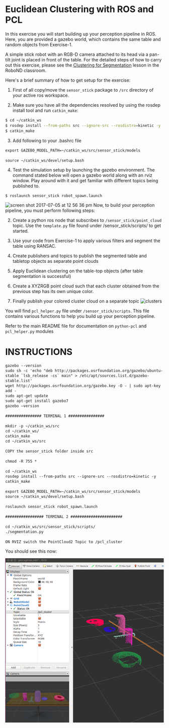 # Euclidean Clustering with ROS and PCL

In this exercise you will start building up your perception pipeline in ROS.  Here, you are provided a gazebo world, which contains the same table and random objects from Exercise-1.

A simple stick robot with an RGB-D camera attached to its head via a pan-tilt joint is placed in front of the table.  For the detailed steps of how to carry out this exercise, please see the [Clustering for Segmentation](https://classroom.udacity.com/nanodegrees/nd209/parts/586e8e81-fc68-4f71-9cab-98ccd4766cfe/modules/e5bfcfbd-3f7d-43fe-8248-0c65d910345a/lessons/2cc29bbd-5c51-4c3e-b238-1282e4f24f42/concepts/02428d63-6f79-40dc-8105-31eda8e0def4) lesson in the RoboND classroom.

Here's a brief summary of how to get setup for the exercise:

1. First of all copy/move the `sensor_stick` package to `/src` directory of your active ros workspace.

2. Make sure you have all the dependencies resolved by using the rosdep install tool and run `catkin_make`:  

```sh
$ cd ~/catkin_ws
$ rosdep install --from-paths src --ignore-src --rosdistro=kinetic -y
$ catkin_make
```
3. Add following to your .bashrc file
```
export GAZEBO_MODEL_PATH=~/catkin_ws/src/sensor_stick/models

source ~/catkin_ws/devel/setup.bash
```

4. Test the simulation setup by launching the gazebo environment. The command stated below will open a gazebo world along with an rviz window. Play around with it and get familiar with different topics being published to.

```sh
$ roslaunch sensor_stick robot_spawn.launch
```
![screen shot 2017-07-05 at 12 56 36 pm](https://user-images.githubusercontent.com/20687560/27895526-30da599c-61c8-11e7-80ab-4b4224cfbb10.png)
Now, to build your perception pipeline, you must perform following steps:

2. Create a python ros node that subscribes to `/sensor_stick/point_cloud` topic. Use the `template.py` file found under /sensor_stick/scripts/ to get started.

3. Use your code from Exercise-1 to apply various filters and segment the table using RANSAC.

4. Create publishers and topics to publish the segmented table and tabletop objects as separate point clouds

5. Apply Euclidean clustering on the table-top objects (after table segmentation is successful)

6. Create a XYZRGB point cloud such that each cluster obtained from the previous step has its own unique color.

7. Finally publish your colored cluster cloud on a separate topic
![clusters](https://user-images.githubusercontent.com/9555001/27804180-604d6e04-5fe2-11e7-9f33-d8d8da9a8bc0.png)

You will find `pcl_helper.py` file under `/sensor_stick/scripts`. This file contains various functions to help you build up your perception pipeline.

Refer to the main README file for documentation on `python-pcl` and `pcl_helper.py` modules



# INSTRUCTIONS
```
gazebo --version
sudo sh -c 'echo "deb http://packages.osrfoundation.org/gazebo/ubuntu-stable `lsb_release -cs` main" > /etc/apt/sources.list.d/gazebo-stable.list'
wget http://packages.osrfoundation.org/gazebo.key -O - | sudo apt-key add -
sudo apt-get update
sudo apt-get install gazebo7
gazebo –version

################ TERMINAL 1 ################

mkdir -p ~/catkin_ws/src
cd ~/catkin_ws/
catkin_make
cd ~/catkin_ws/src

COPY the sensor_stick folder inside src

chmod -R 755 *

cd ~/catkin_ws
rosdep install --from-paths src --ignore-src --rosdistro=kinetic -y
catkin_make

export GAZEBO_MODEL_PATH=~/catkin_ws/src/sensor_stick/models
source ~/catkin_ws/devel/setup.bash

roslaunch sensor_stick robot_spawn.launch

################# TERMINAL 2 #######################

cd ~/catkin_ws/src/sensor_stick/scripts/
./segmentation.py

ON RVIZ switch the PointCloud2 Topic to /pcl_cluster
```
You should see this now:

![](./exercise2-results.png)
